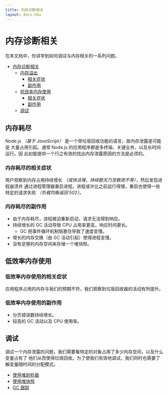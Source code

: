 ```yaml
---
title: 内存诊断相关
layout: docs.hbs
---
```


# 内存诊断相关

在本文档中，你讲学到如何调试与内存相关的一系列问题。

* [内存诊断相关](#内存诊断相关)
  * [内存溢出](#内存耗尽)
    * [相关症状](#内存耗尽的相关症状)
    * [副作用](#内存耗尽的副作用)
  * [低效率内存使用](低效率内存使用)
    * [相关症状](#低效率内存使用的相关症状)
    * [副作用](#低效率内存使用的副作用)
  * [调试](#调试)

## 内存耗尽

Node.js _（基于 JavaScript）_ 是一个带垃圾回收功能的语言，故内存泄露是可能是 大量占用引起。通常 Node.js 的应用程序都是多终端、关键业务，以及长时间运行。因 此如能提供一个行之有效的找出内存泄露原因的方法是必须的。

### 内存耗尽的相关症状

用户观察到内存占用持续增长 _（或快活慢，持续数天乃至数周不等）_，然后发现进程崩溃并 通过进程管理器重启进程。进程或许比之前运行得慢，重启也使得一些特定的请求失败 _（负载均衡返回 502）_。

### 内存耗尽的副作用

* 由于内存耗尽，进程被迫重新启动，请求无法得到响应。
* 持续增长的 GC 活动导致 CPU 占用率更高，响应时间更长。
  * GC 把事件循环机制阻塞住导致了速度变慢。
* 增长的内存交换（由 GC 活动引起）使得进程变慢。
* 没有足够的内存空间来存储一个堆快照。

## 低效率内存使用

### 低效率内存使用的相关症状

应用程序占用的内存与我们的预期不符，我们观察到垃圾回收器的活动有所提升。

### 低效率内存使用的副作用

* 分页错误数持续增长。
* 较高的 GC 活动以及 CPU 使用率。

## 调试

调试一个内存泄露的问题，我们需要看特定的对象占用了多少内存空间，以及什么变量占有了 他们从而使得垃圾回收。为了使我们有效地调试，我们同时也需要了解变量随时间的分配模式。

* [使用堆剖析器](/zh-cn/docs/guides/diagnostics/memory/using-heap-profiler/)
* [使用堆快照](/zh-cn/docs/guides/diagnostics/memory/using-heap-snapshot/)
* [GC 跟踪](/zh-cn/docs/guides/diagnostics/memory/using-gc-traces)
